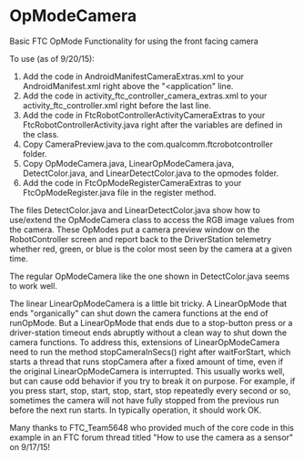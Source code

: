 # OpModeCamera
Basic FTC OpMode Functionality for using the front facing camera

To use (as of 9/20/15):

1. Add the code in AndroidManifestCameraExtras.xml to your AndroidManifest.xml right above the "<application" line.
2. Add the code in activity_ftc_controller_camera_extras.xml to your activity_ftc_controller.xml right before the last </RelativeLayout> line.
3. Add the code in FtcRobotControllerActivityCameraExtras to your FtcRobotControllerActivity.java right after the variables are defined in the class.
4. Copy CameraPreview.java to the com.qualcomm.ftcrobotcontroller folder.
5. Copy OpModeCamera.java, LinearOpModeCamera.java, DetectColor.java, and LinearDetectColor.java to the opmodes folder.
6. Add the code in FtcOpModeRegisterCameraExtras to your FtcOpModeRegister.java file in the register method.

The files DetectColor.java and LinearDetectColor.java show how to use/extend the OpModeCamera class to access the RGB image values from the camera.  These OpModes put a camera preview window on the RobotController screen and report back to the DriverStation telemetry whether red, green, or blue is the color most seen by the camera at a given time.

The regular OpModeCamera like the one shown in DetectColor.java seems to work well.

The linear LinearOpModeCamera is a little bit tricky.  A LinearOpMode that ends "organically" can shut down the camera functions at the end of runOpMode.  But a LinearOpMode that ends due to a stop-button press or a driver-station timeout ends abruptly without a clean way to shut down the camera functions.  To address this, extensions of LinearOpModeCamera need to run the method stopCameraInSecs() right after waitForStart, which starts a thread that runs stopCamera after a fixed amount of time, even if the original LinearOpModeCamera is interrupted.  This usually works well, but can cause odd behavior if you try to break it on purpose.  For example, if you press start, stop, start, stop, start, stop repeatedly every second or so, sometimes the camera will not have fully stopped from the previous run before the next run starts.  In typically operation, it should work OK.

Many thanks to FTC_Team5648 who provided much of the core code in this example in an FTC forum thread titled "How to use the camera as a sensor" on 9/17/15!
